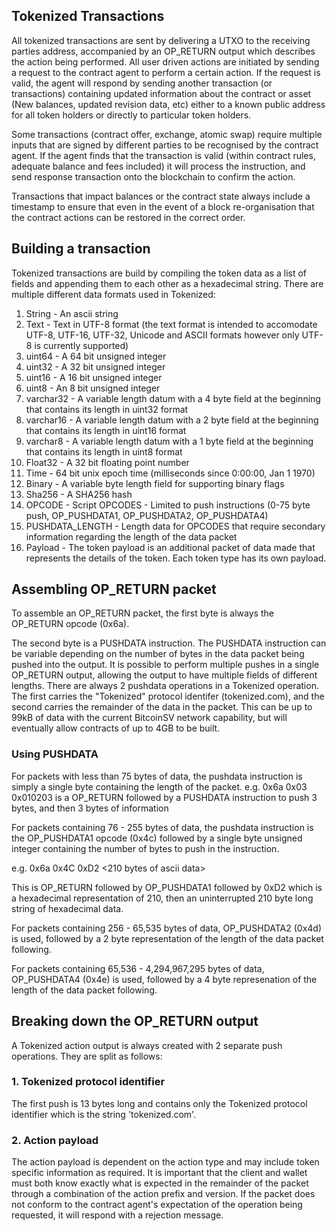 ## Tokenized Transactions

All tokenized transactions are sent by delivering a UTXO to the receiving parties address, accompanied by an OP_RETURN output which describes the action being performed. All user driven actions are initiated by sending a request to the contract agent to perform a certain action. If the request is valid, the agent will respond by sending another transaction (or transactions) containing updated information about the contract or asset (New balances, updated revision data, etc) either to a known public address for all token holders or directly to particular token holders.

Some transactions (contract offer, exchange, atomic swap) require multiple inputs that are signed by different parties to be recognised by the contract agent. If the agent finds that the transaction is valid (within contract rules, adequate balance and fees included) it will process the instruction, and send response transaction onto the blockchain to confirm the action.

Transactions that impact balances or the contract state always include a timestamp to ensure that even in the event of a block re-organisation that the contract actions can be restored in the correct order.

## Building a transaction

Tokenized transactions are build by compiling the token data as a list of fields and appending them to each other as a hexadecimal string. There are multiple different data formats used in Tokenized:

1. String - An ascii string
2. Text - Text in UTF-8 format (the text format is intended to accomodate UTF-8, UTF-16, UTF-32, Unicode and ASCII formats however only UTF-8 is currently supported)
3. uint64 - A 64 bit unsigned integer
4. uint32 - A 32 bit unsigned integer
5. uint16 - A 16 bit unsigned integer
6. uint8 - An 8 bit unsigned integer
7. varchar32 - A variable length datum with a 4 byte field at the beginning that contains its length in uint32 format
8. varchar16 - A variable length datum with a 2 byte field at the beginning that contains its length in uint16 format
9. varchar8 - A variable length datum with a 1 byte field at the beginning that contains its length in uint8 format
10. Float32 - A 32 bit floating point number
11. Time - 64 bit unix epoch time (milliseconds since 0:00:00, Jan 1 1970)
12. Binary - A variable byte length field for supporting binary flags
13. Sha256 - A SHA256 hash
14. OPCODE - Script OPCODES - Limited to push instructions (0-75 byte push, OP_PUSHDATA1, OP_PUSHDATA2, OP_PUSHDATA4)
15. PUSHDATA_LENGTH - Length data for OPCODES that require secondary information regarding the length of the data packet
16. Payload - The token payload is an additional packet of data made that represents the details of the token. Each token type has its own payload.

## Assembling OP_RETURN packet

To assemble an OP_RETURN packet, the first byte is always the OP_RETURN opcode (0x6a).

The second byte is a PUSHDATA instruction. The PUSHDATA instruction can be variable depending on the number of bytes in the data packet being pushed into the output. It is possible to perform multiple pushes in a single OP_RETURN output, allowing the output to have multiple fields of different lengths. There are always 2 pushdata operations in a Tokenized operation. The first carries the "Tokenized" protocol identifer (tokenized.com), and the second carries the remainder of the data in the packet. This can be up to 99kB of data with the current BitcoinSV network capability, but will eventually allow contracts of up to 4GB to be built.

### Using PUSHDATA

For packets with less than 75 bytes of data, the pushdata instruction is simply a single byte containing the length of the packet.
e.g. 0x6a 0x03 0x010203 is a OP_RETURN followed by a PUSHDATA instruction to push 3 bytes, and then 3 bytes of information

For packets containing 76 - 255 bytes of data, the pushdata instruction is the OP_PUSHDATA1 opcode (0x4c) followed by a single byte unsigned integer containing the number of bytes to push in the instruction.

e.g. 0x6a 0x4C 0xD2 <210 bytes of ascii data>

This is OP_RETURN followed by OP_PUSHDATA1 followed by 0xD2 which is a hexadecimal representation of 210, then an uninterrupted 210 byte long string of hexadecimal data.

For packets containing 256 - 65,535 bytes of data, OP_PUSHDATA2 (0x4d) is used, followed by a 2 byte representation of the length of the data packet following.

For packets containing 65,536 - 4,294,967,295 bytes of data, OP_PUSHDATA4 (0x4e) is used, followed by a 4 byte represenation of the length of the data packet following.

## Breaking down the OP_RETURN output

A Tokenized action output is always created with 2 separate push operations. They are split as follows:

### 1. Tokenized protocol identifier

The first push is 13 bytes long and contains only the Tokenized protocol identifier which is the string 'tokenized.com'.

### 2. Action payload

The action payload is dependent on the action type and may include token specific information as required. It is important that the client and wallet must both know exactly what is expected in the remainder of the packet through a combination of the action prefix and version. If the packet does not conform to the contract agent's expectation of the operation being requested, it will respond with a rejection message.
